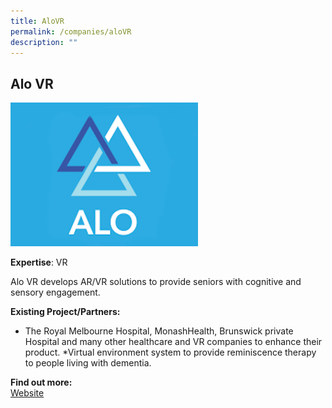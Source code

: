 ```yaml
---
title: AloVR
permalink: /companies/aloVR
description: ""
---
```

## Alo VR

![Alt text for image on Isomer site](/images/aloVR.jpg)

**Expertise**: VR

Alo VR develops AR/VR solutions to provide seniors with cognitive and sensory engagement.

**Existing Project/Partners:**
* The Royal Melbourne Hospital, MonashHealth, Brunswick private Hospital and many other healthcare and VR companies to enhance their product.
*Virtual environment system to provide reminiscence therapy to people living with dementia.


**Find out more:** \
[Website](https://alo.health/)